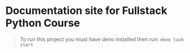 # Documentation site for Fullstack Python Course


> To run this project you must have deno installed then run: `deno task start`